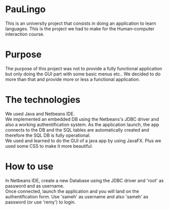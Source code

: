 # PauLingo
This is an university project that consists in doing an application to learn languages.
This is the project we had to make for the Human–computer interaction course. 

# Purpose
The purpose of this project was not to provide a fully functional application but only doing the GUI part with some basic menus etc..
We decided to do more than that and provide more or less a functional application.

# The technologies 
We used Java and Netbeans IDE.  <br/> 
We implemented an embedded DB using the Netbeans's JDBC driver and also a working authentification system. As the application launch, the app connects to the DB and the SQL tables are automatically created and therefore the SQL DB is fully operational. <br/>
We used and learned to do the GUI of a java app by using JavaFX. Plus we used some CSS to make it more beautiful.<br/> 

# How to use
In Netbeans IDE, create a new Database using the JDBC driver and 'root' as password and as username. <br/>
Once connected, launch the application and you will land on the authentification form. Use 'sameh' as username and also 'sameh' as password (or use 'remy') to login.




